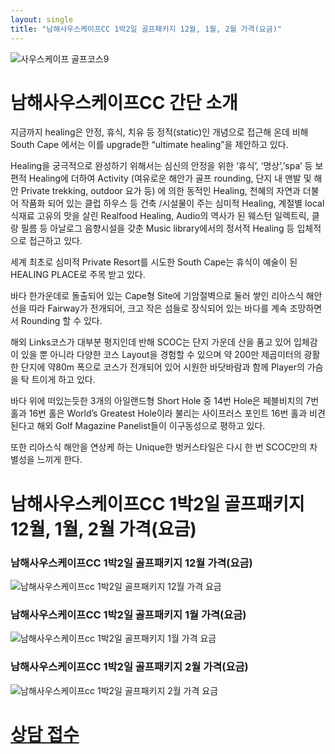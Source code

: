 ```yaml
---
layout: single
title: "남해사우스케이프CC 1박2일 골프패키지 12월, 1월, 2월 가격(요금)"
---
```

![사우스케이프 골프코스9](https://user-images.githubusercontent.com/96457511/147041096-077229f7-004c-4d24-846f-ddec3df88c75.png)

# 남해사우스케이프CC 간단 소개

지금까지 healing은 안정, 휴식, 치유 등 정적(static)인 개념으로 접근해 온데 비해 South Cape 에서는 이를 upgrade한 “ultimate healing”을 제안하고 있다.

Healing을 궁극적으로 완성하기 위해서는 심신의 안정을 위한 ‘휴식’, ‘명상’,’spa’ 등 보편적 Healing에 더하여 Activity (여유로운 해안가 골프 rounding, 단지 내 맨발 및 해안 Private trekking, outdoor 요가 등) 에 의한 동적인 Healing, 천혜의 자연과 더불어 작품화 되어 있는 클럽 하우스 등 건축 /시설물이 주는 심미적 Healing, 계절별 local 식재료 고유의 맛을 살린 Realfood Healing, Audio의 역사가 된 웨스턴 일렉트릭, 클랑 필름 등 아날로그 음향시설을 갖춘 Music library에서의 정서적 Healing 등 입체적으로 접근하고 있다. 

세계 최초로 심미적 Private Resort를 시도한 South Cape는 휴식이 예술이 된 HEALING PLACE로 주목 받고 있다.

바다 한가운데로 돌출되어 있는 Cape형 Site에 기암절벽으로 둘러 쌓인 리아스식 해안선을 따라 Fairway가 전개되어, 크고 작은 섬들로 장식되어 있는 바다를 계속 조망하면서 Rounding 할 수 있다. 

해외 Links코스가 대부분 평지인데 반해 SCOC는 단지 가운데 산을 품고 있어 입체감이 있을 뿐 아니라 다양한 코스 Layout을 경험할 수 있으며 약 200만 제곱미터의 광활한 단지에 약80m 폭으로 코스가 전개되어 있어 시원한 바닷바람과 함께 Player의 가슴을 탁 트이게 하고 있다.

바다 위에 떠있는듯한 3개의 아일랜드형 Short Hole 중 14번 Hole은 페블비치의 7번 홀과 16번 홀은 World’s Greatest Hole이라 불리는 사이프러스 포인트 16번 홀과 비견된다고 해외 Golf Magazine Panelist들이 이구동성으로 평하고 있다.

또한 리아스식 해안을 연상케 하는 Unique한 벙커스타일은 다시 한 번 SCOC만의 차별성을 느끼게 한다.


# 남해사우스케이프CC 1박2일 골프패키지 12월, 1월, 2월 가격(요금)

### 남해사우스케이프CC 1박2일 골프패키지 12월 가격(요금)
![남해사우스케이프cc 1박2일 골프패키지 12월 가격 요금](https://user-images.githubusercontent.com/96457511/147040183-aacdb886-6fa5-45f5-b993-fac95261ec6c.PNG)

### 남해사우스케이프CC 1박2일 골프패키지 1월 가격(요금)
![남해사우스케이프cc 1박2일 골프패키지 1월 가격 요금](https://user-images.githubusercontent.com/96457511/147040204-69a34677-e7d0-49a1-9558-cb332a4f8525.PNG)

### 남해사우스케이프CC 1박2일 골프패키지 2월 가격(요금)
![남해사우스케이프cc 1박2일 골프패키지 2월 가격 요금](https://user-images.githubusercontent.com/96457511/147040215-9f3b8c92-33d5-4be6-a31a-aa8a9384679f.PNG)


# [상담 접수](http://www.1night2day.com/golf/detail.html?goods_no=37)
